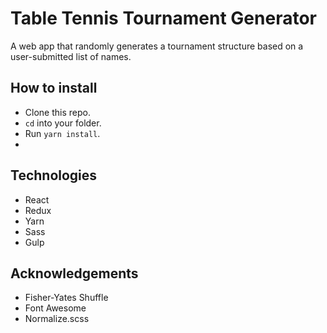 # Table Tennis Tournament Generator
A web app that randomly generates a tournament structure based on a user-submitted list of names.

## How to install
* Clone this repo.
* `cd` into your folder.
* Run `yarn install`.
* 

## Technologies
* React
* Redux
* Yarn
* Sass
* Gulp

## Acknowledgements
* Fisher-Yates Shuffle
* Font Awesome
* Normalize.scss